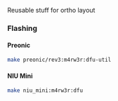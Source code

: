 Reusable stuff for ortho layout


### Flashing

#### Preonic

```bash
make preonic/rev3:m4rw3r:dfu-util
```

#### NIU Mini

```bash
make niu_mini:m4rw3r:dfu
```